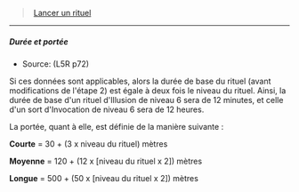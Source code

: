 ﻿---
!GenericItem
Id: l5r_rituals_hd.md#durée-et-portée
ParentLink: l5r_rituals_hd.md#lancer-un-rituel
Name: Durée et portée
ParentName: Lancer un rituel
NameLevel: 5
Source: (L5R p72)
Attributes:
  Name: Durée et portée
  Markdown: >+
    ##### <!--Name-->Durée et portée<!--/Name-->


    - Source: <!--Source-->(L5R p72)<!--/Source-->


    Si ces données sont applicables, alors la durée de base du rituel (avant modifications de l'étape 2) est égale à deux fois le niveau du rituel. Ainsi, la durée de base d'un rituel d'Illusion de niveau 6 sera de 12 minutes, et celle d'un sort d'Invocation de niveau 6 sera de 12 heures.


    La portée, quant à elle, est définie de la manière suivante :


    **Courte** = 30 + (3 x niveau du rituel) mètres


    **Moyenne** = 120 + (12 x [niveau du rituel x 2]) mètres


    **Longue** = 500 + (50 x [niveau du rituel x 2]) mètres

  Source: (L5R p72)
AttributesDictionary: >+
  Name: Durée et portée

  Markdown: >+

    ##### <!--Name-->Durée et portée<!--/Name-->





    - Source: <!--Source-->(L5R p72)<!--/Source-->





    Si ces données sont applicables, alors la durée de base du rituel (avant modifications de l'étape 2) est égale à deux fois le niveau du rituel. Ainsi, la durée de base d'un rituel d'Illusion de niveau 6 sera de 12 minutes, et celle d'un sort d'Invocation de niveau 6 sera de 12 heures.





    La portée, quant à elle, est définie de la manière suivante :





    **Courte** = 30 + (3 x niveau du rituel) mètres





    **Moyenne** = 120 + (12 x [niveau du rituel x 2]) mètres





    **Longue** = 500 + (50 x [niveau du rituel x 2]) mètres



  Source: (L5R p72)

---
> [Lancer un rituel](hd_l5r_rituals.md)

---

##### Durée et portée

- Source: (L5R p72)

Si ces données sont applicables, alors la durée de base du rituel (avant modifications de l'étape 2) est égale à deux fois le niveau du rituel. Ainsi, la durée de base d'un rituel d'Illusion de niveau 6 sera de 12 minutes, et celle d'un sort d'Invocation de niveau 6 sera de 12 heures.

La portée, quant à elle, est définie de la manière suivante :

**Courte** = 30 + (3 x niveau du rituel) mètres

**Moyenne** = 120 + (12 x [niveau du rituel x 2]) mètres

**Longue** = 500 + (50 x [niveau du rituel x 2]) mètres

